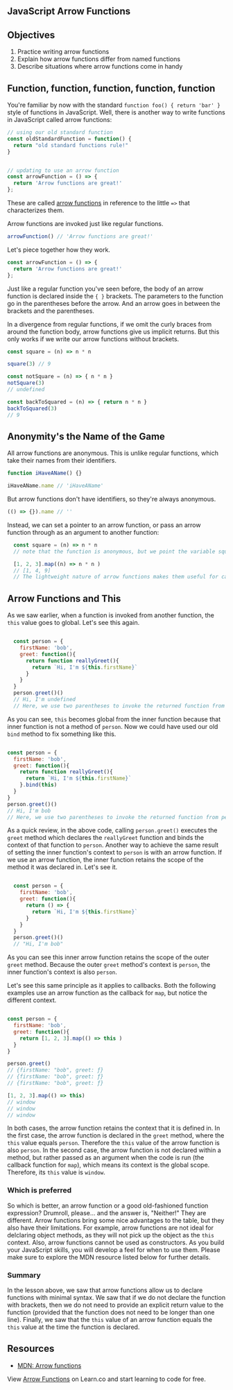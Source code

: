 JavaScript Arrow Functions
---

## Objectives

1. Practice writing arrow functions
2. Explain how arrow functions differ from named functions
3. Describe situations where arrow functions come in handy

## Function, function, function, function, function

You're familiar by now with the standard `function foo() { return 'bar' }` style of functions in JavaScript.
Well, there is another way to write functions in JavaScript called arrow functions:

``` javascript
// using our old standard function
const oldStandardFunction = function() {
  return "old standard functions rule!"
}


// updating to use an arrow function
const arrowFunction = () => {
  return 'Arrow functions are great!'
};
```

These are called [arrow functions](https://developer.mozilla.org/en-US/docs/Web/JavaScript/Reference/Functions/Arrow_functions) in reference to the little `=>` that characterizes them.

Arrow functions are invoked just like regular functions.

``` javascript
arrowFunction() // 'Arrow functions are great!'
```

Let's piece together how they work.

``` javascript
const arrowFunction = () => {
  return 'Arrow functions are great!'
};
```

Just like a regular function you've seen before, the body of an arrow function is declared inside the `{ }` brackets.  The parameters to the function go in the parentheses before the arrow.  And an arrow goes in between the brackets and the parentheses.  

In a divergence from regular functions, if we omit the curly braces from around the function body, arrow functions give us implicit returns.  But this only works if we write our arrow functions without brackets.  

``` javascript
const square = (n) => n * n

square(3) // 9

const notSquare = (n) => { n * n }
notSquare(3)
// undefined

const backToSquared = (n) => { return n * n }
backToSquared(3)
// 9

```
## Anonymity's the Name of the Game

All arrow functions are anonymous. This is unlike regular functions, which take their names from their identifiers.

``` javascript
function iHaveAName() {}

iHaveAName.name // 'iHaveAName'
```

But arrow functions don't have identifiers, so they're always anonymous.

``` javascript
(() => {}).name // ''
```

Instead, we can set a pointer to an arrow function, or pass an arrow function through as an argument to another function:

```javascript
  const square = (n) => n * n
  // note that the function is anonymous, but we point the variable square to the anonymous arrow function

  [1, 2, 3].map((n) => n * n )
  // [1, 4, 9]
  // The lightweight nature of arrow functions makes them useful for callbacks
```

## Arrow Functions and This

As we saw earlier, when a function is invoked from another function, the `this` value goes to global.  Let's see this again.

```js

  const person = {
    firstName: 'bob',
    greet: function(){
      return function reallyGreet(){
        return `Hi, I'm ${this.firstName}`
      }
    }
  }
  person.greet()()
  // Hi, I'm undefined
  // Here, we use two parentheses to invoke the returned function from person.greet()
```

As you can see, `this` becomes global from the inner function because that inner function is not a method of `person`.  Now we could have used our old `bind` method to fix something like this.

```js

const person = {
  firstName: 'bob',
  greet: function(){
    return function reallyGreet(){
      return `Hi, I'm ${this.firstName}`
    }.bind(this)
  }
}
person.greet()()
// Hi, I'm bob
// Here, we use two parentheses to invoke the returned function from person.greet()
```

As a quick review, in the above code, calling `person.greet()` executes the `greet` method which declares the `reallyGreet` function and binds the context of that function to `person`. Another way to achieve the same result of setting the inner function's context to `person` is with an arrow function.  If we use an arrow function, the inner function retains the scope of the method it was declared in.  Let's see it.

```js

  const person = {
    firstName: 'bob',
    greet: function(){
      return () => {
        return `Hi, I'm ${this.firstName}`
      }
    }
  }
  person.greet()()
  // "Hi, I'm bob"
```

As you can see this inner arrow function retains the scope of the outer `greet` method.  Because the outer `greet` method's context is `person`, the inner function's context is also `person`.

Let's see this same principle as it applies to callbacks.  Both the following examples use an arrow function as the callback for `map`, but notice the different context.

```js

const person = {
  firstName: 'bob',
  greet: function(){
    return [1, 2, 3].map(() => this )
  }
}

person.greet()
// {firstName: "bob", greet: ƒ}
// {firstName: "bob", greet: ƒ}
// {firstName: "bob", greet: ƒ}

[1, 2, 3].map(() => this)
// window
// window
// window
```
In both cases, the arrow function retains the context that it is defined in.  In the first case, the arrow function is declared in the `greet` method, where the `this` value equals `person`.  Therefore the `this` value of the arrow function is also `person`.  In the second case, the arrow function is not declared within a method, but rather passed as an argument when the code is run (the callback function for `map`), which means its context is the global scope.  Therefore, its `this` value is `window`.

### Which is preferred

So which is better, an arrow function or a good old-fashioned function expression?  Drumroll, please... and the answer is, "Neither!"  They are different.  Arrow functions bring some nice advantages to the table, but they also have their limitations.  For example, arrow functions are not ideal for delclaring object methods, as they will not pick up the object as the `this` context.  Also, arrow functions cannot be used as constructors.  As you build your JavaScript skills, you will develop a feel for when to use them.  Please make sure to explore the MDN resource listed below for further details.

### Summary

In the lesson above, we saw that arrow functions allow us to declare functions with minimal syntax.  We saw that if we do not declare the function with brackets, then we do not need to provide an explicit return value to the function (provided that the function does not need to be longer than one line).  Finally, we saw that the `this` value of an arrow function equals the `this` value at the time the function is declared.  

## Resources

- [MDN: Arrow functions](https://developer.mozilla.org/en-US/docs/Web/JavaScript/Reference/Functions/Arrow_functions)

<p class='util--hide'>View <a href='https://learn.co/lessons/javascript-arrow-functions'>Arrow Functions</a> on Learn.co and start learning to code for free.</p>
